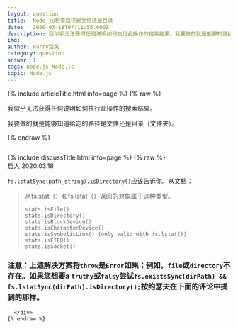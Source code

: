```yaml
---
layout: question
title:  Node.js检查路径是文件还是目录
date:   2020-03-18T07:11:56.000Z
description: 我似乎无法获得任何说明如何执行此操作的搜索结果。我要做的就是能够知道给定的路径是文件还是目录（文件夹）。...
img: 
author: Harry泡芙
category: question
answer: 1
tags: node.js Node.js
topic: Node.js
---
```

<div class="article-root">
  <div class="article">
    {% include articleTitle.html info=page %}
    {% raw %}
    <div class="article-content"><p><font style="vertical-align: inherit;"><font style="vertical-align: inherit;">我似乎无法获得任何说明如何执行此操作的搜索结果。</font></font></p>

<p><font style="vertical-align: inherit;"><font style="vertical-align: inherit;">我要做的就是能够知道给定的路径是文件还是目录（文件夹）。</font></font></p></div>
    {% endraw %}
  </div>
  <p style="height: 0;width:0;overflow: hidden;"> 第2003篇《Node.js检查路径是文件还是目录》来自Winter(https://github.com/aiyld/aiyld.github.io)的站点</p>
  <div class="discuss-wrapper">
    {% include discussTitle.html info=page %}
    {% raw %}
    <div class="discuss-item">
        <div class="discuss-parent">
          <div class="discuss-meta">
            <span class="discuss-user">启人</span>
            <span class="discuss-time">2020.03.18</span>
          </div>
          <div class="discuss-comment"><p><code>fs.lstatSync(path_string).isDirectory()</code><font style="vertical-align: inherit;"><font style="vertical-align: inherit;">应该告诉你。</font><font style="vertical-align: inherit;">从</font></font><a href="https://nodejs.org/docs/latest/api/fs.html#fs_class_fs_stats" rel="noreferrer"><font style="vertical-align: inherit;"><font style="vertical-align: inherit;">文档</font></font></a><font style="vertical-align: inherit;"><font style="vertical-align: inherit;">：</font></font></p>

<blockquote>
  <p><font style="vertical-align: inherit;"><font style="vertical-align: inherit;">从fs.stat（）和fs.lstat（）返回的对象属于这种类型。</font></font></p>

<pre><code>stats.isFile()<font></font>
stats.isDirectory()<font></font>
stats.isBlockDevice()<font></font>
stats.isCharacterDevice()<font></font>
stats.isSymbolicLink() (only valid with fs.lstat())<font></font>
stats.isFIFO()<font></font>
stats.isSocket()<font></font>
</code></pre>
</blockquote>

<h3><font style="vertical-align: inherit;"><font style="vertical-align: inherit;">注意：上述解决方案将</font></font><code>throw</code><font style="vertical-align: inherit;"><font style="vertical-align: inherit;">是</font></font><code>Error</code><font style="vertical-align: inherit;"><font style="vertical-align: inherit;">如果；</font><font style="vertical-align: inherit;">例如，</font></font><code>file</code><font style="vertical-align: inherit;"><font style="vertical-align: inherit;">或</font></font><code>directory</code><font style="vertical-align: inherit;"><font style="vertical-align: inherit;">不存在。</font><font style="vertical-align: inherit;">如果您想要a </font></font><code>truthy</code><font style="vertical-align: inherit;"><font style="vertical-align: inherit;">或</font></font><code>falsy</code><font style="vertical-align: inherit;"><font style="vertical-align: inherit;">尝试</font></font><code>fs.existsSync(dirPath) &amp;&amp; fs.lstatSync(dirPath).isDirectory();</code><font style="vertical-align: inherit;"><font style="vertical-align: inherit;">按约瑟夫在下面的评论中提到的那样。</font></font></h3></div>
        </div>
        
      </div>
    {% endraw %}
  </div>
<div>
